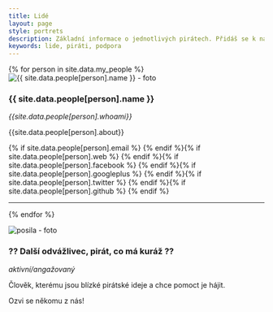 ```yaml
---
title: Lidé
layout: page
style: portrets
description: Základní informace o jednotlivých pirátech. Přidáš se k nám?
keywords: lide, piráti, podpora
---
```



  {% for person in site.data.my_people %}
<img src="/images/people/{{person}}.jpg" alt="{{ site.data.people[person].name }} - foto" class="left" />

### {{ site.data.people[person].name }}
*{{site.data.people[person].whoami}}*

{{site.data.people[person].about}}

  {% if site.data.people[person].email %}<a href="mailto:{{site.data.people[person].email}}"><i class="fa fa-envelope-o"></i></a>
  {% endif %}{% if site.data.people[person].web %}<a href="{{site.data.people[person].web}}"><i class="fa fa-external-link"></i></a>
  {% endif %}{% if site.data.people[person].facebook %}<a href="{{site.data.people[person].facebook}}"><i class="fa fa-facebook-square"></i></a>
  {% endif %}{% if site.data.people[person].googleplus %}<a href="{{site.data.people[person].googleplus}}"><i class="fa fa-google-plus-square"></i></a>
  {% endif %}{% if site.data.people[person].twitter %}<a href="{{site.data.people[person].twitter}}"><i class="fa fa-twitter"></i></a>
  {% endif %}{% if site.data.people[person].github %}<a href="{{site.data.people[person].github}}"><i class="fa fa-github"></i></a>
  {% endif %}

***
  {% endfor %}


<img src="/static/media/iwantyou.jpg" alt="posila - foto" class="left" />

### ?? Další odvážlivec, pirát, co má kuráž ??

*aktivní/angažovaný*

Člověk, kterému jsou blízké pirátské ideje a chce pomoct je hájit.
<i class="fa fa-thumbs-o-up"></i>

Ozvi se někomu z nás!
